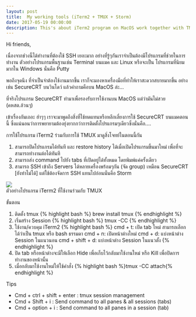 ```yaml
---
layout: post
title:  My working tools (iTerm2 + TMUX + Storm)
date: 2017-05-19 00:00:00
description: This's about iTerm2 program on MacOS work together with TMUX software
---
```

Hi friends,

เนื่องจากช่วงนี้ได้ทำงานที่ต้องใช้ SSH เยอะมาก อย่างที่รู้ๆกันเราจำเป็นต้องมีโปรแกรมที่ช่วยในการทำงาน ตัวอย่างโปรแกรมพื้นฐานเช่น Terminal บนแมค และ Linux หรือจะเป็น โปรแกรมที่นิยมมากใน Windows นั่นคือ Putty

พอถึงจุดนึง ที่จำเป็นจำต้องใช้งานมากขึ้น เราก็จะมองหาเครื่องมือที่ทำให้เราสะดวกสบายมากขึ้น อย่างเช่น SecureCRT บนวินโดว์ แล้วคำถามคือบน MacOS ล่ะ...

ที่จริงโปรแกรม SecureCRT ทำมาเพื่อรองรับการใช้งานบน MacOS แต่ว่ามันไม่สวย (คหสต.ล้วนๆ)

เข้าเรื่องกันเถอะ ฮ่าๆๆ
เราจะมาพูดถึงสิ่งที่ใช้ทดแทนหรือหลีกเลี่ยงการใช้ SecureCRT บนแมคตอนนี้ ซึ่งแน่นอนว่าการพยายามต้องยุ่งยากกว่าการติดตั้งโปรแกรมๆเดียวซึ่งนั่นคือ....

การใช้โปรแกรม iTerm2 ร่วมกับการใช้ TMUX มาดูสิ่งโจทย์ในตอนนี้กัน
1. สามารถปิดโปรแกรมได้ทันที และ restore history ได้เมื่อเปิดโปรแกรมขึ้นมาใหม่ เพื่อที่จะสามารถทำงานต่อได้ทันที
2. สามารถส่ง command ไปยัง tabs ที่เปิดอยู่ได้ทั้งหมด โดยพิมพ์แค่ครั้งเดียว
3. สามารถ SSH เข้าถึง Servers ได้หลายเครื่องพร้อมๆกัน (จัด group) เหมือน SecureCRT [ยังทำไม่ได้] แต่ใช้ต้องจัดการ SSH แทนไปก่อนนั่นคือ Storm
<div class="img_row">
	<img class="col three" src="{{ site.baseurl }}/img/1.png">
</div>
<div class="col three caption">
	 ตัวอย่างโปรแกรม iTerm2 ที่ใช้งานร่วมกับ TMUX
</div>


ขั้นตอน
1. ติดตั้ง tmux {% highlight bash %} brew install tmux {% endhighlight %}
2. เริ่มสร้าง Session
  {% highlight bash %} tmux -CC {% endhighlight %}
3. ใช้งาน/ควบคุม iTerm2 {% highlight bash %}
  cmd + t: เปิด tab ใหม่ สามารถเลือกได้ว่าเป็น tmux หรือ bash ธรรมดา
  cmd + n: เปิดหน้าต่างใหม่
  cmd + d: แบ่งหน้าต่าง Session ในแนวนอน
  cmd + shift + d: แบ่งหน้าต่าง Session ในแนวตั้ง
  {% endhighlight %}
4. ปิด tab หรือหน้าต่างจะมีให้เลือก Hide เพื่อเก็บไว้กลับมาใช้งานใหม่ หรือ Kill เพื่อปิดการทำงานของหน้านั้น
5. เมื่อกลับมาใช้งานใหม่ให้ใช้คำสั่ง {% highlight bash %}tmux -CC attach{% endhighlight %}


Tips
- Cmd + ctrl + shift + enter : tmux session management
- Cmd + Shift + i : Send command to all panes & all sessions (tabs)
- Cmd + option + i : Send command to all panes in a session (tab)

